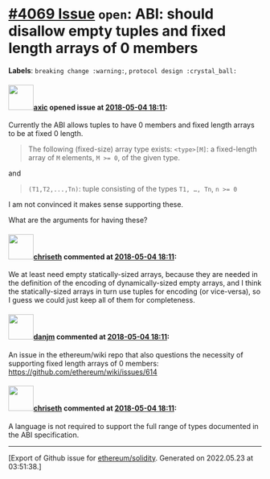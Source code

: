 # [\#4069 Issue](https://github.com/ethereum/solidity/issues/4069) `open`: ABI: should disallow empty tuples and fixed length arrays of 0 members
**Labels**: `breaking change :warning:`, `protocol design :crystal_ball:`


#### <img src="https://avatars.githubusercontent.com/u/20340?v=4" width="50">[axic](https://github.com/axic) opened issue at [2018-05-04 18:11](https://github.com/ethereum/solidity/issues/4069):

Currently the ABI allows tuples to have 0 members and fixed length arrays to be at fixed 0 length.

> The following (fixed-size) array type exists:
> `<type>[M]`: a fixed-length array of `M` elements, `M >= 0`, of the given type.

and

> `(T1,T2,...,Tn)`: tuple consisting of the types `T1, …, Tn`, `n >= 0`

I am not convinced it makes sense supporting these.

What are the arguments for having these?

#### <img src="https://avatars.githubusercontent.com/u/9073706?v=4" width="50">[chriseth](https://github.com/chriseth) commented at [2018-05-04 18:11](https://github.com/ethereum/solidity/issues/4069#issuecomment-386699676):

We at least need empty statically-sized arrays, because they are needed in the definition of the encoding of dynamically-sized empty arrays, and I think the statically-sized arrays in turn use tuples for encoding (or vice-versa), so I guess we could just keep all of them for completeness.

#### <img src="https://avatars.githubusercontent.com/u/7499938?u=1dbe2aedfc9f1b0f660c78937f5802c6bdd00e03&v=4" width="50">[danjm](https://github.com/danjm) commented at [2018-05-04 18:11](https://github.com/ethereum/solidity/issues/4069#issuecomment-498238421):

An issue in the ethereum/wiki repo that also questions the necessity of supporting fixed length arrays of 0 members: https://github.com/ethereum/wiki/issues/614

#### <img src="https://avatars.githubusercontent.com/u/9073706?v=4" width="50">[chriseth](https://github.com/chriseth) commented at [2018-05-04 18:11](https://github.com/ethereum/solidity/issues/4069#issuecomment-502600603):

A language is not required to support the full range of types documented in the ABI specification.


-------------------------------------------------------------------------------



[Export of Github issue for [ethereum/solidity](https://github.com/ethereum/solidity). Generated on 2022.05.23 at 03:51:38.]

